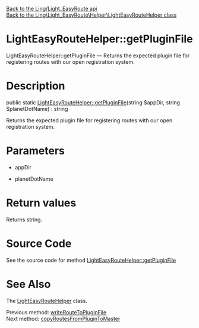 [Back to the Ling/Light_EasyRoute api](https://github.com/lingtalfi/Light_EasyRoute/blob/master/doc/api/Ling/Light_EasyRoute.md)<br>
[Back to the Ling\Light_EasyRoute\Helper\LightEasyRouteHelper class](https://github.com/lingtalfi/Light_EasyRoute/blob/master/doc/api/Ling/Light_EasyRoute/Helper/LightEasyRouteHelper.md)


LightEasyRouteHelper::getPluginFile
================



LightEasyRouteHelper::getPluginFile — Returns the expected plugin file for registering routes with our open registration system.




Description
================


public static [LightEasyRouteHelper::getPluginFile](https://github.com/lingtalfi/Light_EasyRoute/blob/master/doc/api/Ling/Light_EasyRoute/Helper/LightEasyRouteHelper/getPluginFile.md)(string $appDir, string $planetDotName) : string




Returns the expected plugin file for registering routes with our open registration system.




Parameters
================


- appDir

    

- planetDotName

    


Return values
================

Returns string.








Source Code
===========
See the source code for method [LightEasyRouteHelper::getPluginFile](https://github.com/lingtalfi/Light_EasyRoute/blob/master/Helper/LightEasyRouteHelper.php#L79-L82)


See Also
================

The [LightEasyRouteHelper](https://github.com/lingtalfi/Light_EasyRoute/blob/master/doc/api/Ling/Light_EasyRoute/Helper/LightEasyRouteHelper.md) class.

Previous method: [writeRouteToPluginFile](https://github.com/lingtalfi/Light_EasyRoute/blob/master/doc/api/Ling/Light_EasyRoute/Helper/LightEasyRouteHelper/writeRouteToPluginFile.md)<br>Next method: [copyRoutesFromPluginToMaster](https://github.com/lingtalfi/Light_EasyRoute/blob/master/doc/api/Ling/Light_EasyRoute/Helper/LightEasyRouteHelper/copyRoutesFromPluginToMaster.md)<br>

